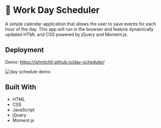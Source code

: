 # 📆 Work Day Scheduler

A simple calendar application that allows the user to save events for each hour of the day. This app will run in the browser and feature dynamically updated HTML and CSS powered by jQuery and Moment.js.


## Deployment

Demo: https://jshmtchll.github.io/day-scheduler/

![day schedule demo](develop/images/Work-Day-Scheduler.gif)

## Built With

  * HTML
  * CSS
  * JavaScript
  * jQuery
  * Moment.js


